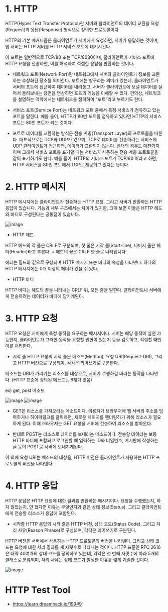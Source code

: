 # 1. HTTP

HTTP(Hyper Text Transfer Protocol)란 서버와 클라이언트의 데이터 교환을 요청(Request)과 응답(Response) 형식으로 정의한 프로토콜이다.

HTTP의 기본 메커니즘은 클라이언트가 서버에게 요청하면, 서버가 응답하는 것이며, 웹 서버는 HTTP 서버를 HTTP 서비스 포트에 대기시킨다.

이 포트는 일반적으로 TCP/80 또는 TCP/8080이며, 클라이언트가 서비스 포트에 HTTP 요청을 전송하면, 이를 해석하여 적절한 응답을 반환하는 것이다.
- 네트워크 포트(Network Port)란 네트워크에서 서버와 클라이언트가 정보를 교환하는 추상화된 장소를 의미한다. 포트에는 항구라는 의미가 있는데, 클라이언트가 서버의 포트에 접근하여 데이터를 내려놓고, 서버가 클라이언트에 보낼 데이터를 실어서 돌려보내는 장면을 연상하면 포트의 기능을 이해할 수 있다. 편의상, 네트워크를 설명하는 맥락에서는 네트워크를 생략하여 “포트”라고 부르기도 한다.

- 서비스 포트(Service Port)는 네트워크 포트 중에서 특정 서비스가 점유하고 있는 포트를 말한다. 예를 들어, HTTP가 80번 포트를 점유하고 있다면 HTTP의 서비스 포트는 80번 포트가 되는 것이다.

- 포트로 데이터를 교환하는 방식은 전송 계층(Transport Layer)의 프로토콜을 따른다. 대표적으로는 TCP와 UDP가 있으며, TCP로 데이터를 전송하려는 서비스에 UDP 클라이언트가 접근하면, 데이터가 교환되지 않는다. 반대의 경우도 마찬가지이며 그래서 서비스 포트를 표기할 때는 서비스가 사용하는 전송 계층 프로토콜을 같이 표기하기도 한다. 예를 들어, HTTP의 서비스 포트가 TCP/80 이라고 하면, HTTP 서비스를 80번 포트에서 TCP로 제공하고 있다는 뜻이다.
 
# 2. HTTP 메시지

HTTP 메시지에는 클라이언트가 전송하는 HTTP 요청, 그리고 서버가 반환하는 HTTP 응답이 있습니다. 기능과 세부 구조에서는 차이가 있지만, 크게 보면 이들은 HTTP 헤드와 바디로 구성된다는 공통점이 있습니다.

![image](https://user-images.githubusercontent.com/105031277/167876814-c60fd9a6-6930-4c22-86ef-5a0999e2aa88.png)

- HTTP 헤드

HTTP 헤드의 각 줄은 CRLF로 구분되며, 첫 줄은 시작 줄(Start-line), 나머지 줄은 헤더(Header)라고 부른다. + 헤드의 끝은 CRLF 한 줄로 나타냅니다.

헤더는 필드와 값으로 구성되며 HTTP 메시지 또는 바디의 속성을 나타낸다. 하나의 HTTP 메시지에는 0개 이상의 헤더가 있을 수 있다.

- HTTP 바디

HTTP 바디는 헤드의 끝을 나타내는 CRLF 뒤, 모든 줄을 말한다. 클라이언트나 서버에게 전송하려는 데이터가 바디에 담기게된다.


# 3. HTTP 요청
HTTP 요청은 서버에게 특정 동작을 요구하는 메시지이다. 서버는 해당 동작이 실현 가능한지, 클라이언트가 그러한 동작을 요청할 권한이 있는지 등을 검토하고, 적절할 때만 이를 처리한다.

- 시작 줄
HTTP 요청의 시작 줄은 메소드(Method), 요청 URI(Request-URI), 그리고 HTTP 버전으로 구성되며, 각각은 띄어쓰기로 구분한다.

메소드는 URI가 가리키는 리소스를 대상으로, 서버가 수행하길 바라는 동작을 나타낸다. (HTTP 표준에 정의된 메소드는 8개가 있음)

ex) get, post 메소드

![image](https://user-images.githubusercontent.com/105031277/167881318-598dbf1e-c2fd-448c-85af-7395a6e15ad2.png)
![image](https://user-images.githubusercontent.com/105031277/167881469-55c99141-b32d-4188-92af-ae482d46f336.png)

- GET은 리소스를 가져오라는 메소드이다. 이용자가 브라우저에 웹 서버의 주소를 입력하거나 하이퍼링크를 클릭하면, 새로운 페이지를 렌더링하기 위해 리소스가 필요하게 된다. 이때 브라우저는 GET 요청을 서버에 전송하여 리소스를 받아온다.

- 반대로 POST는 리소스로 데이터를 보내라는 메소드이다. 전송할 데이터는 보통 HTTP 바디에 포함되고 로그인할 때 입력하는 ID와 비밀번호, 게시판에 작성하는 글 등이 POST로 서버에 보내지게된다.

이 외에 요청 URI는 메소드의 대상을, HTTP 버전은 클라이언트가 사용하는 HTTP 프로토콜의 버전을 나타낸다.

# 4. HTTP 응답
HTTP 응답은 HTTP 요청에 대한 결과를 반환하는 메시지이다. 요청을 수행했는지, 하지 않았는지, 안 했다면 이유는 무엇인지와 같은 상태 정보(Status), 그리고 클라이언트에게 전송할 리소스가 응답에 포함된다.
- 시작줄
HTTP 응답의 시작 줄은 HTTP 버전, 상태 코드(Status Code), 그리고 처리 사유(Reason Phrase)로 구성되며, 각각은 띄어쓰기로 구분된다.

HTTP 버전은 서버에서 사용하는 HTTP 프로토콜의 버전을 나타낸다. 그리고 상태 코드는 요청에 대한 처리 결과를 세 자릿수로 나타내는 것이다. HTTP 표준인 RFC 2616은 대략 40여개의 상태 코드를 정의하고 있는데, 각각은 첫 번째 자릿수에 따라 5개의 클래스로 분류되며, 처리 사유는 상태 코드가 발생한 이유를 짧게 기술한 것이다.

![image](https://user-images.githubusercontent.com/105031277/167885247-6eccbf8b-3987-491c-87f7-21933f87e6a2.png)


# HTTP Test Tool
- https://learn.dreamhack.io/199#9
